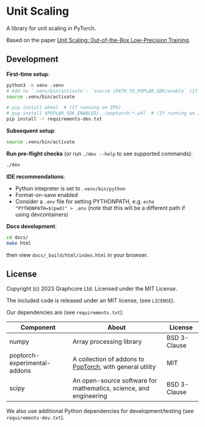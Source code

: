 # Unit Scaling

A library for unit scaling in PyTorch.

Based on the paper
[Unit Scaling: Out-of-the-Box Low-Precision Training](https://arxiv.org/abs/2303.11257).

## Development

**First-time setup**:

```bash
python3 -m venv .venv
# Add to `.venv/bin/activate`: `source /PATH_TO_POPLAR_SDK/enable` (If running on IPU) 
source .venv/bin/activate

# pip install wheel  # (If running on IPU)
# pip install $POPLAR_SDK_ENABLED/../poptorch-*.whl  # (If running on IPU) 
pip install -r requirements-dev.txt
```

**Subsequent setup**:

```bash
source .venv/bin/activate
```

**Run pre-flight checks** (or run `./dev --help` to see supported commands):

```bash
./dev
```

**IDE recommendations**:

 - Python intepreter is set to `.venv/bin/python`
 - Format-on-save enabled
 - Consider a `.env` file for setting PYTHONPATH, e.g. `echo "PYTHONPATH=$(pwd)" > .env`
 (note that this will be a different path if using devcontainers)

**Docs development**:

```bash
cd docs/
make html
```
then view `docs/_build/html/index.html` in your browser.


## License

Copyright (c) 2023 Graphcore Ltd. Licensed under the MIT License.

The included code is released under an MIT license, (see `LICENSE`).

Our dependencies are (see `requirements.txt`):

| Component | About | License |
| --- | --- | --- |
| numpy | Array processing library | BSD 3-Clause |
| poptorch-experimental-addons | A collection of addons to [PopTorch](https://github.com/graphcore/poptorch), with general utility | MIT |
| scipy | An open-source software for mathematics, science, and engineering | BSD 3-Clause |

We also use additional Python dependencies for development/testing (see `requirements-dev.txt`).
